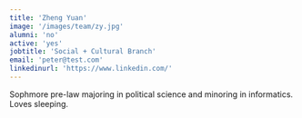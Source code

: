 ```yaml
---
title: 'Zheng Yuan'
image: '/images/team/zy.jpg'
alumni: 'no'
active: 'yes'
jobtitle: 'Social + Cultural Branch'
email: 'peter@test.com'
linkedinurl: 'https://www.linkedin.com/'
---
```


Sophmore pre-law majoring in political science and minoring in informatics. Loves sleeping.

